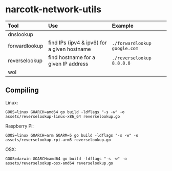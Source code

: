 # narcotk-network-utils

| Tool | Use | Example |
| :--- | :--- | :--- |
| dnslookup | | |
| forwardlookup | find IPs (ipv4 & ipv6) for a given hostname | `./forwardlookup google.com` |
| reverselookup | find hostname for a given IP address | `./reverselookup 8.8.8.8` |
| wol | | |

## Compiling

Linux:

`GOOS=linux GOARCH=amd64 go build -ldflags "-s -w" -o assets/reverselookup-linux-x86_64 reverselookup.go`


Raspberry Pi:

`GOOS=linux GOARCH=arm GOARM=5 go build -ldflags "-s -w" -o assets/reverselookup-rpi-arm5 reverselookup.go`


OSX:

`GOOS=darwin GOARCH=amd64 go build -ldflags "-s -w" -o assets/reverselookup-osx-amd64 reverselookup.go`
